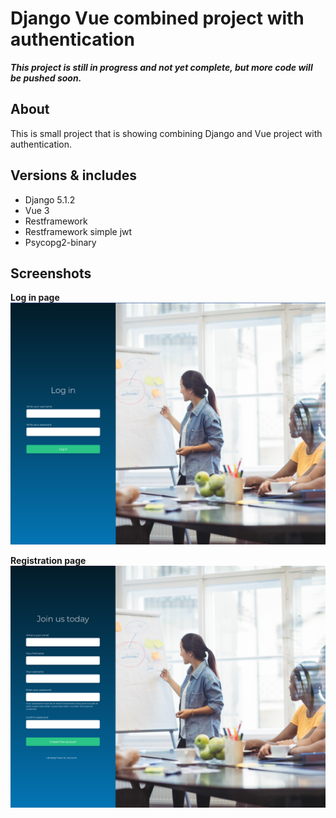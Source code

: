 # Django Vue combined project with authentication

***This project is still in progress and not yet complete, but more code will be pushed soon.***

## About
This is small project that is showing combining Django and Vue project with authentication. 


## Versions & includes
- Django 5.1.2
- Vue 3
- Restframework
- Restframework simple jwt
- Psycopg2-binary

## Screenshots
**Log in page**
![screenshot login page](https://github.com/zlaja-billund/django-vue-auth/blob/main/git-media/login.png)

**Registration page**
![screenshot login page](https://github.com/zlaja-billund/django-vue-auth/blob/main/git-media/registration_page.png)